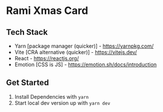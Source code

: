 # Rami Xmas Card

## Tech Stack

- Yarn [package manager (quicker)] - https://yarnpkg.com/
- Vite [CRA alternative (quicker)] - https://vitejs.dev/
- React - https://reactjs.org/
- Emotion [CSS is JS] - https://emotion.sh/docs/introduction

## Get Started

1. Install Dependencies with `yarn`
2. Start local dev version up with `yarn dev`

